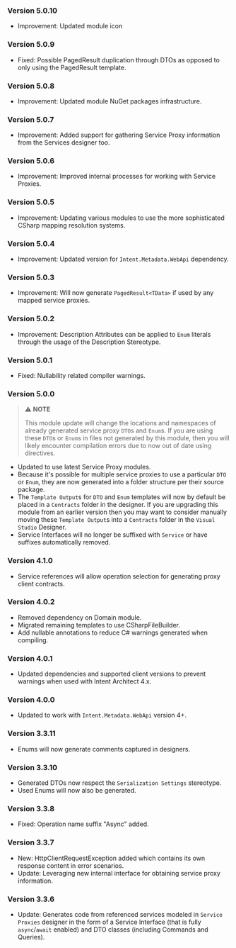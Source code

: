 ### Version 5.0.10

- Improvement: Updated module icon

### Version 5.0.9

- Fixed: Possible PagedResult duplication through DTOs as opposed to only using the PagedResult template. 

### Version 5.0.8

- Improvement: Updated module NuGet packages infrastructure.

### Version 5.0.7

- Improvement: Added support for gathering Service Proxy information from the Services designer too.

### Version 5.0.6

- Improvement: Improved internal processes for working with Service Proxies.

### Version 5.0.5

- Improvement: Updating various modules to use the more sophisticated CSharp mapping resolution systems.

### Version 5.0.4

- Improvement: Updated version for `Intent.Metadata.WebApi` dependency.

### Version 5.0.3

- Improvement: Will now generate `PagedResult<TData>` if used by any mapped service proxies.

### Version 5.0.2

- Improvement: Description Attributes can be applied to `Enum` literals through the usage of the Description Stereotype.

### Version 5.0.1

- Fixed: Nullability related compiler warnings.

### Version 5.0.0

> ⚠️ **NOTE**
>
> This module update will change the locations and namespaces of already generated service proxy `DTO`s and `Enum`s. If you are using these `DTO`s or `Enum`s in files not generated by this module, then you will likely encounter compilation errors due to now out of date using directives.

- Updated to use latest Service Proxy modules.
- Because it's possible for multiple service proxies to use a particular `DTO` or `Enum`, they are now generated into a folder structure per their source package.
- The `Template Output`s for `DTO` and `Enum` templates will now by default be placed in a `Contracts` folder in the designer. If you are upgrading this module from an earlier version then you may want to consider manually moving these `Template Output`s into a `Contracts` folder in the `Visual Studio` Designer.
- Service Interfaces will no longer be suffixed with `Service` or have suffixes automatically removed.


### Version 4.1.0

- Service references will allow operation selection for generating proxy client contracts.

### Version 4.0.2

- Removed dependency on Domain module.
- Migrated remaining templates to use CSharpFileBuilder.
- Add nullable annotations to reduce C# warnings generated when compiling.

### Version 4.0.1

- Updated dependencies and supported client versions to prevent warnings when used with Intent Architect 4.x.

### Version 4.0.0

- Updated to work with `Intent.Metadata.WebApi` version 4+.

### Version 3.3.11

- Enums will now generate comments captured in designers.

### Version 3.3.10

- Generated DTOs now respect the `Serialization Settings` stereotype.
- Used Enums will now also be generated.

### Version 3.3.8

- Fixed: Operation name suffix "Async" added.

### Version 3.3.7

- New: HttpClientRequestException added which contains its own response content in error scenarios.
- Update: Leveraging new internal interface for obtaining service proxy information.

### Version 3.3.6

- Update: Generates code from referenced services modeled in `Service Proxies` designer in the form of a Service Interface (that is fully `async`/`await` enabled) and DTO classes (including Commands and Queries).

